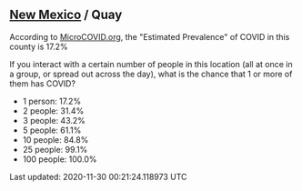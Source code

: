 
## [New Mexico](/united-states/new-mexico) / Quay

According to [MicroCOVID.org](http://microcovid.org),
the "Estimated Prevalence" of COVID in this county is 17.2%

If you interact with a certain number of people in this location
(all at once in a group, or spread out across the day), what is the chance that
1 or more of them has COVID?

- 1 person: 17.2%
- 2 people: 31.4%
- 3 people: 43.2%
- 5 people: 61.1%
- 10 people: 84.8%
- 25 people: 99.1%
- 100 people: 100.0%

Last updated: 2020-11-30 00:21:24.118973 UTC
